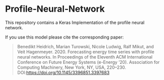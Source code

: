 # Profile-Neural-Network
This repository contains a Keras Implementation of the profile neural network.


If you use this model please cite the corresponding paper:

>Benedikt Heidrich, Marian Turowski, Nicole Ludwig, Ralf Mikut, and Veit Hagenmeyer. 2020. Forecasting energy time series with profile neural networks. In Proceedings of the Eleventh ACM International Conference on Future Energy Systems (e-Energy ’20). Association for Computing Machinery, New York, NY, USA, 220–230. DOI:https://doi.org/10.1145/3396851.3397683

